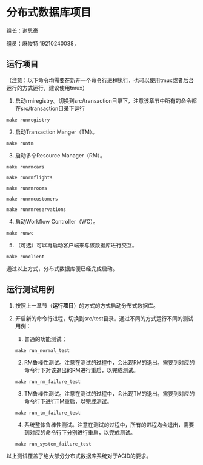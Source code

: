 # 分布式数据库项目

组长：谢思豪

组员：麻俊特 19210240038，

## 运行项目

（注意：以下命令均需要在新开一个命令行进程执行，也可以使用tmux或者后台运行的方式运行，建议使用tmux）

1. 启动rmiregistry。切换到src/transaction目录下，注意该章节中所有的命令都在src/transaction目录下运行

```shell
make runregistry
```

2. 启动Transaction Manger（TM）。

```shell
make runtm
```

3. 启动多个Resource Manager（RM）。

```shell
make runrmcars
```
```shell
make runrmflights
```
```shell
make runrmrooms
```
```shell
make runrmcustomers
```
```shell
make runrmreservations
```

4. 启动Workflow Controller（WC）。

```shell
make runwc
```

5. （可选）可以再启动客户端来与该数据库进行交互。

```shell
make runclient
```

通过以上方式，分布式数据库便已经完成启动。

## 运行测试用例

1. 按照上一章节（**运行项目**）的方式的方式启动分布式数据库。

2. 开启新的命令行进程，切换到src/test目录。通过不同的方式运行不同的测试用例：

   1. 普通的功能测试；

   ```shell
   make run_normal_test
   ```

   2. RM鲁棒性测试。注意在测试的过程中，会出现RM的退出，需要到对应的命令行下对该退出的RM进行重启，以完成测试。

    ```shell
   make run_rm_failure_test
    ```

   3. TM鲁棒性测试。注意在测试的过程中，会出现TM的退出，需要到对应的命令行下进行TM重启，以完成测试。

    ```shell
   make run_tm_failure_test
    ```

   4. 系统整体鲁棒性测试。注意在测试的过程中，所有的进程均会退出，需要到对应的命令行下分别进行重启，以完成测试。

    ```shell
   make run_system_failure_test
    ```

以上测试覆盖了绝大部分分布式数据库系统对于ACID的要求。
